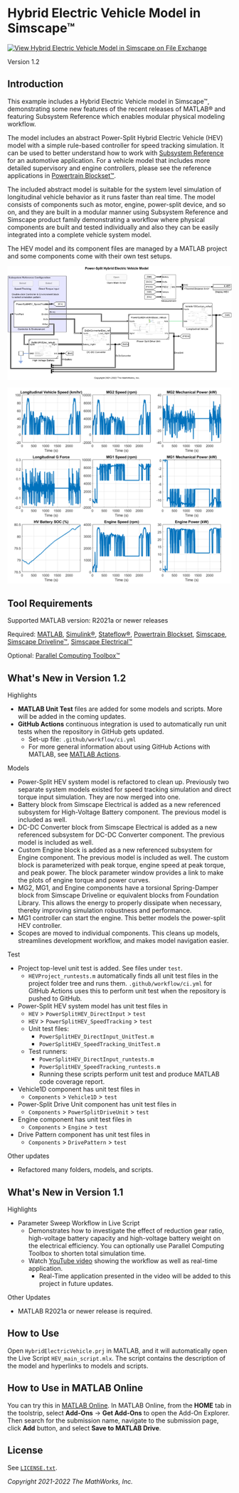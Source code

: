 # Hybrid Electric Vehicle Model in Simscape&trade;

[![View Hybrid Electric Vehicle Model in Simscape on File Exchange](https://www.mathworks.com/matlabcentral/images/matlab-file-exchange.svg)](https://www.mathworks.com/matlabcentral/fileexchange/92820-hybrid-electric-vehicle-model-in-simscape)

Version 1.2

## Introduction

This example includes a Hybrid Electric Vehicle model
in Simscape&trade;,
demonstrating some new features of the recent releases
of MATLAB&reg;
and featuring Subsystem Reference which enables
modular physical modeling workflow.

The model includes
an abstract Power-Split Hybrid Electric Vehicle (HEV) model
with a simple rule-based controller
for speed tracking simulation.
It can be used to better understand
how to work with [Subsystem Reference][url_subref]
for an automotive application.
For a vehicle model that includes
more detailed supervisory and engine controllers,
please see the reference applications in
[Powertrain Blockset&trade;][url_ptbsref].

[url_subref]:https://www.mathworks.com/help/simulink/ug/referenced-subsystem-1.html

[url_ptbsref]:https://www.mathworks.com/help/autoblks/powertrain-reference-applications.html

The included abstract model is suitable
for the system level simulation of
longitudinal vehicle behavior
as it runs faster than real time.
The model consists of components such as motor, engine,
power-split device, and so on,
and they are built in a modular manner using
Subsystem Reference and Simscape product family
demonstrating a workflow where
physical components are built and tested individually
and also they can be easily integrated into
a complete vehicle system model.

The HEV model and its component files are managed
by a MATLAB project and
some components come with their own test setups.

![Model Screenshot](utils/image_PowerSplitHEV_system_model.png)

![Plot of Simulation Result](utils/image_simulation_results_ftp75.png)

## Tool Requirements

Supported MATLAB version: R2021a or newer releases

Required:
[MATLAB](https://www.mathworks.com/products/matlab.html),
[Simulink&reg;](https://www.mathworks.com/products/simulink.html),
[Stateflow&reg;](https://www.mathworks.com/products/stateflow.html),
[Powertrain Blockset](https://www.mathworks.com/products/powertrain.html),
[Simscape](https://www.mathworks.com/products/simscape.html),
[Simscape Driveline&trade;](https://www.mathworks.com/products/simscape-driveline.html),
[Simscape Electrical&trade;](https://www.mathworks.com/products/simscape-electrical.html)

Optional:
[Parallel Computing Toolbox&trade;](https://www.mathworks.com/products/parallel-computing.html)

## What's New in Version 1.2

Highlights

- **MATLAB Unit Test** files are added for some models and scripts.
  More will be added in the coming updates.
- **GitHub Actions** continuous integration is used to automatically
  run unit tests when the repository in GitHub gets updated.
  - Set-up file: `.github/workflow/ci.yml`
  - For more general information about using GitHub Actions with MATLAB,
    see [MATLAB Actions](https://github.com/matlab-actions/overview).

Models

- Power-Split HEV system model is refactored to clean up.
  Previously two separate system models existed
  for speed tracking simulation and direct torque input simulation.
  They are now merged into one.
- Battery block from Simscape Electrical is added as
  a new referenced subsystem for High-Voltage Battery component.
  The previous model is included as well.
- DC-DC Converter block from Simscape Electrical is added as
  a new referenced subsystem for DC-DC Converter component.
  The previous model is included as well.
- Custom Engine block is added as a new referenced subsystem
  for Engine component.
  The previous model is included as well.
  The custom block is parameterized with peak torque,
  engine speed at peak torque, and peak power.
  The block parameter window provides a link to
  make the plots of engine torque and power curves.
- MG2, MG1, and Engine components have
  a torsional Spring-Damper block from Simscape Driveline
  or equivalent blocks from Foundation Library.
  This allows the energy to properly dissipate when necessary,
  thereby improving simulation robustness and performance.
- MG1 controller can start the engine.
  This better models the power-split HEV controller.
- Scopes are moved to individual components.
  This cleans up models, streamlines development workflow,
  and makes model navigation easier.

Test

- Project top-level unit test is added.
  See files under `test`.
  - `HEVProject_runtests.m` automatically finds all unit test files
    in the project folder tree and runs them.
    `.github/workflow/ci.yml` for GitHub Actions uses this
    to perform unit test when the repository is pushed to GitHub.
- Power-Split HEV system model has unit test files in
  - `HEV` > `PowerSplitHEV_DirectInput` > `test`
  - `HEV` > `PowerSplitHEV_SpeedTracking` > `test`
  - Unit test files:
    - `PowerSplitHEV_DirectInput_UnitTest.m`
    - `PowerSplitHEV_SpeedTracking_UnitTest.m`
  - Test runners:
    - `PowerSplitHEV_DirectInput_runtests.m`
    - `PowerSplitHEV_SpeedTracking_runtests.m`
    - Running these scripts perform unit test and produce
      MATLAB code coverage report.
- Vehicle1D component has unit test files in
  - `Components` > `Vehicle1D` > `test`
- Power-Split Drive Unit component has unit test files in
  - `Components` > `PowerSplitDriveUnit` > `test`
- Engine component has unit test files in
  - `Components` > `Engine` > `test`
- Drive Pattern component has unit test files in
  - `Components` > `DrivePattern` > `test`

Other updates

- Refactored many folders, models, and scripts.

## What's New in Version 1.1

Highlights

- Parameter Sweep Workflow in Live Script
  - Demonstrates how to investigate the effect of reduction gear ratio,
    high-voltage battery capacity and high-voltage battery weight
    on the electrical efficiency.
    You can optionally use Parallel Computing Toolbox to shorten
    total simulation time.
  - Watch [YouTube video](https://www.youtube.com/watch?v=cbo83A8K_4w)
    showing the workflow as well as real-time application.
    - Real-Time application presented in the video will be added
      to this project in future updates.

Other Updates

- MATLAB R2021a or newer release is required.

## How to Use

Open `HybridElectricVehicle.prj` in MATLAB, and
it will automatically open the Live Script `HEV_main_script.mlx`.
The script contains the description of the model and
hyperlinks to models and scripts.

## How to Use in MATLAB Online

You can try this in [MATLAB Online][url_online].
In MATLAB Online, from the **HOME** tab in the toolstrip,
select **Add-Ons** &rarr; **Get Add-Ons**
to open the Add-On Explorer.
Then search for the submission name,
navigate to the submission page,
click **Add** button, and select **Save to MATLAB Drive**.

[url_online]:https://www.mathworks.com/products/matlab-online.html

## License

See [`LICENSE.txt`](LICENSE.txt).

_Copyright 2021-2022 The MathWorks, Inc._
